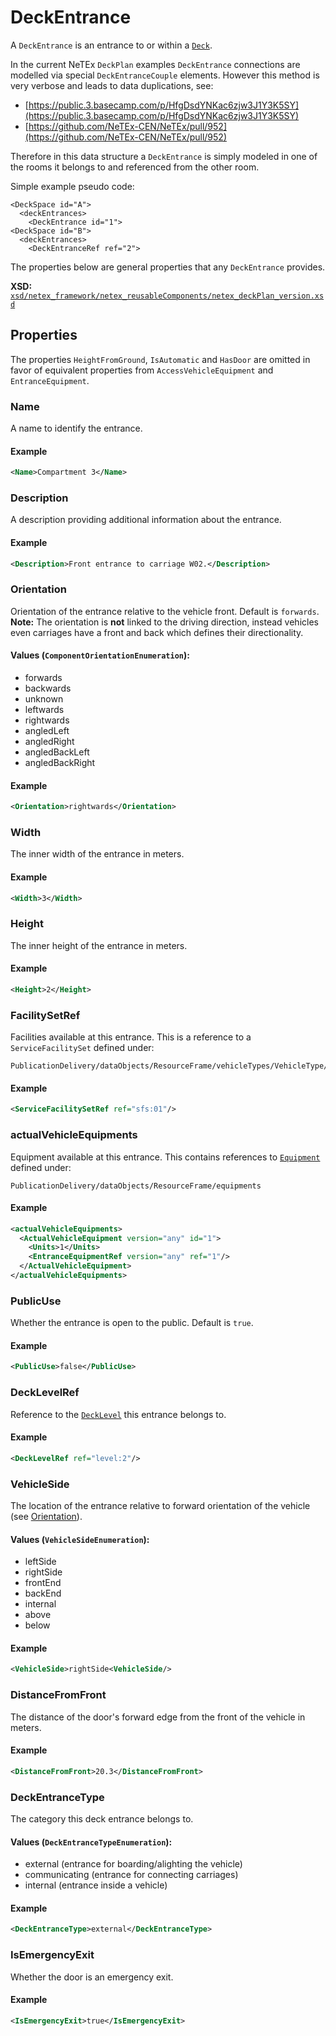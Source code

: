 # DeckEntrance

A `DeckEntrance` is an entrance to or within a [`Deck`](../DECK.md).

In the current NeTEx `DeckPlan` examples `DeckEntrance` connections are modelled via special `DeckEntranceCouple` elements. However this method is very verbose and leads to data duplications, see:
- [https://public.3.basecamp.com/p/HfgDsdYNKac6zjw3J1Y3K5SY](https://public.3.basecamp.com/p/HfgDsdYNKac6zjw3J1Y3K5SY)
- [https://github.com/NeTEx-CEN/NeTEx/pull/952](https://github.com/NeTEx-CEN/NeTEx/pull/952)

Therefore in this data structure a `DeckEntrance` is simply modeled in one of the rooms it belongs to and referenced from the other room.

Simple example pseudo code:
```
<DeckSpace id="A">
  <deckEntrances>
    <DeckEntrance id="1">
<DeckSpace id="B">
  <deckEntrances>
    <DeckEntranceRef ref="2">
```

The properties below are general properties that any `DeckEntrance` provides.

**XSD:** [`xsd/netex_framework/netex_reusableComponents/netex_deckPlan_version.xsd`](https://github.com/NeTEx-CEN/NeTEx/blob/next/xsd/netex_framework/netex_reusableComponents/netex_deckPlan_version.xsd#L652)

## Properties

The properties `HeightFromGround`, `IsAutomatic` and `HasDoor` are omitted in favor of equivalent properties from `AccessVehicleEquipment` and `EntranceEquipment`.

### Name

A name to identify the entrance.

#### Example
```xml
<Name>Compartment 3</Name>
```

### Description

A description providing additional information about the entrance.

#### Example
```xml
<Description>Front entrance to carriage W02.</Description>
```

### Orientation

Orientation of the entrance relative to the vehicle front. Default is `forwards`.
**Note:** The orientation is **not** linked to the driving direction, instead vehicles even carriages have a front and back which defines their directionality.

#### Values (`ComponentOrientationEnumeration`):
- forwards
- backwards
- unknown
- leftwards
- rightwards
- angledLeft
- angledRight
- angledBackLeft
- angledBackRight

#### Example
```xml
<Orientation>rightwards</Orientation>
```

### Width

The inner width of the entrance in meters.

#### Example
```xml
<Width>3</Width>
```

### Height

The inner height of the entrance in meters.

#### Example
```xml
<Height>2</Height>
```

### FacilitySetRef

Facilities available at this entrance. This is a reference to a `ServiceFacilitySet` defined under:

```
PublicationDelivery/dataObjects/ResourceFrame/vehicleTypes/VehicleType/facilities
```

#### Example

```xml
<ServiceFacilitySetRef ref="sfs:01"/>
```

### actualVehicleEquipments

Equipment available at this entrance. This contains references to [`Equipment`](../EQUIPMENT/EQUIPMENT.md) defined under:

```
PublicationDelivery/dataObjects/ResourceFrame/equipments
```

#### Example

```xml
<actualVehicleEquipments>
  <ActualVehicleEquipment version="any" id="1">
    <Units>1</Units>
    <EntranceEquipmentRef version="any" ref="1"/>
  </ActualVehicleEquipment>
</actualVehicleEquipments>
```

### PublicUse

Whether the entrance is open to the public. Default is `true`.

#### Example
```xml
<PublicUse>false</PublicUse>
```

### DeckLevelRef

Reference to the [`DeckLevel`](../DECK_LEVEL.md) this entrance belongs to.

#### Example
```xml
<DeckLevelRef ref="level:2"/>
```

### VehicleSide

The location of the entrance relative to forward orientation of the vehicle (see [Orientation](#orientation)).

#### Values (`VehicleSideEnumeration`):
- leftSide
- rightSide
- frontEnd
- backEnd
- internal
- above
- below

#### Example
```xml
<VehicleSide>rightSide<VehicleSide/>
```

### DistanceFromFront

The distance of the door's forward edge from the front of the vehicle in meters.

#### Example
```xml
<DistanceFromFront>20.3</DistanceFromFront>
```

### DeckEntranceType

The category this deck entrance belongs to.

#### Values (`DeckEntranceTypeEnumeration`):
- external (entrance for boarding/alighting the vehicle)
- communicating (entrance for connecting carriages)
- internal (entrance inside a vehicle)

#### Example
```xml
<DeckEntranceType>external</DeckEntranceType>
```

### IsEmergencyExit

Whether the door is an emergency exit.

#### Example
```xml
<IsEmergencyExit>true</IsEmergencyExit>
```
